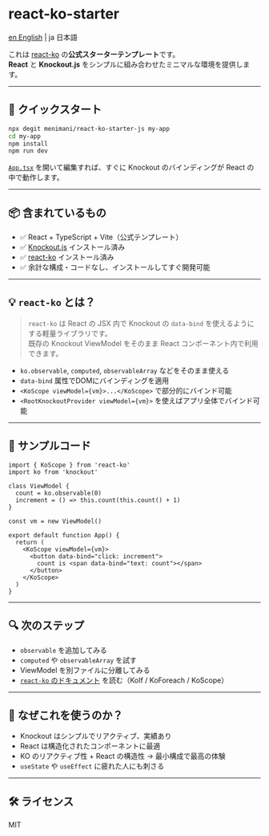 # react-ko-starter

[en English](./README.md) | ja 日本語

これは [react-ko](https://github.com/menimani/react-ko) の**公式スターターテンプレート**です。  
**React** と **Knockout.js** をシンプルに組み合わせたミニマルな環境を提供します。

---

## 🚀 クイックスタート

```bash
npx degit menimani/react-ko-starter-js my-app
cd my-app
npm install
npm run dev
```

[`App.tsx`](./src/App.tsx) を開いて編集すれば、すぐに Knockout のバインディングが React の中で動作します。

---

## 📦 含まれているもの

- ✅ React + TypeScript + Vite（公式テンプレート）
- ✅ [Knockout.js](https://knockoutjs.com/) インストール済み
- ✅ [react-ko](https://github.com/menimani/react-ko) インストール済み
- ✅ 余計な構成・コードなし、インストールしてすぐ開発可能

---

## 💡 `react-ko` とは？

> `react-ko` は React の JSX 内で Knockout の `data-bind` を使えるようにする軽量ライブラリです。  
> 既存の Knockout ViewModel をそのまま React コンポーネント内で利用できます。

- `ko.observable`, `computed`, `observableArray` などをそのまま使える
- `data-bind` 属性でDOMにバインディングを適用
- `<KoScope viewModel={vm}>...</KoScope>` で部分的にバインド可能
- `<RootKnockoutProvider viewModel={vm}>` を使えばアプリ全体でバインド可能

---

## 🧪 サンプルコード

```tsx
import { KoScope } from 'react-ko'
import ko from 'knockout'

class ViewModel {
  count = ko.observable(0)
  increment = () => this.count(this.count() + 1)
}

const vm = new ViewModel()

export default function App() {
  return (
    <KoScope viewModel={vm}>
      <button data-bind="click: increment">
        count is <span data-bind="text: count"></span>
      </button>
    </KoScope>
  )
}
```

---

## 🔍 次のステップ

- `observable` を追加してみる
- `computed` や `observableArray` を試す
- ViewModel を別ファイルに分離してみる
- [`react-ko` のドキュメント](https://github.com/menimani/react-ko) を読む（KoIf / KoForeach / KoScope）

---

## 🧠 なぜこれを使うのか？

- Knockout はシンプルでリアクティブ、実績あり
- React は構造化されたコンポーネントに最適
- KO のリアクティブ性 + React の構造性 → 最小構成で最高の体験
- `useState` や `useEffect` に疲れた人にも刺さる

---

## 🛠️ ライセンス

MIT
